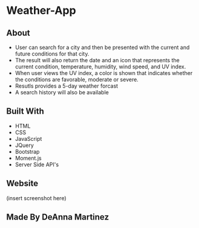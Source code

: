 # Weather-App

## About
* User can search for a city and then be presented with the current and future conditions for that city.
* The result will also return the date and an icon that represents the current condition, temperature, humidity, wind speed, and UV index. 
* When user views the UV index, a color is shown that indicates whether the conditions are favorable, moderate or severe.
* Resutls provides a 5-day weather forcast
* A search history will also be available

## Built With
* HTML
* CSS
* JavaScript
* JQuery
* Bootstrap
* Moment.js
* Server Side API's

## Website

(insert screenshot here)

## Made By DeAnna Martinez
